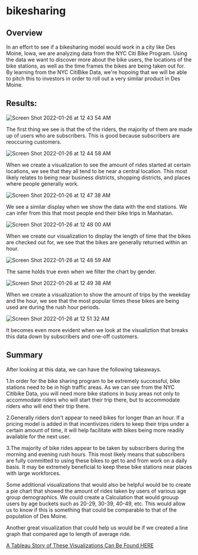 # bikesharing

## Overview 

In an effort to see if a bikesharing model would work in a city like Des Moine, Iowa, we are analyzing data from the NYC Citi Bike Program.  Using the data we want to discover more about the bike users, the locations of the bike stations, as well as the time frames the bikes are being taken out for.  By learning from the NYC CitiBike Data, we're hopoing that we will be able to pitch this to investors in order to roll out a very similar product in Des Moine.

## Results: 

![Screen Shot 2022-01-26 at 12 43 54 AM](https://user-images.githubusercontent.com/87248687/151110053-9d2a8348-19ee-41c4-bad7-ae8781e188d9.png)

The first thing we see is that the of the riders, the majority of them are made up of users who are subscribers.  This is good because subscribers are reoccuring customers.



![Screen Shot 2022-01-26 at 12 44 58 AM](https://user-images.githubusercontent.com/87248687/151110141-5197517d-9b83-4bbd-a7c4-3701123bf899.png)

When we create a visualization to see the amount of rides started at certain locations, we see that they all tend to be near a central location.  This most likely relates to being near business districts, shopping districts, and places where people generally work.




![Screen Shot 2022-01-26 at 12 47 38 AM](https://user-images.githubusercontent.com/87248687/151110395-1093441e-4f88-4552-af4b-29792c1463b9.png)

We see a similar display when we show the data with the end stations.  We can infer from this that most people end their bike trips in Manhatan.  



![Screen Shot 2022-01-26 at 12 48 00 AM](https://user-images.githubusercontent.com/87248687/151110479-a8791ba8-6c4b-463e-b729-28dca6c8f034.png)


When we create our visualization to display the length of time that the bikes are checked out for, we see that the bikes are generally returned within an hour.



![Screen Shot 2022-01-26 at 12 48 59 AM](https://user-images.githubusercontent.com/87248687/151110933-5e5f13f9-e3b2-4b7e-99cb-b8cde5589a75.png)


The same holds true even when we filter the chart by gender.




![Screen Shot 2022-01-26 at 12 49 38 AM](https://user-images.githubusercontent.com/87248687/151110681-065a9d8f-80a9-452a-882e-cd8f5a728102.png)


When we create a visualization to show the amount of trips by the weekday and the hour, we see that the most popular times these bikes are being used are during the rush hour periods.




![Screen Shot 2022-01-26 at 12 51 32 AM](https://user-images.githubusercontent.com/87248687/151110770-789932fe-8178-460a-8c6b-1763bedea55d.png)

It becomes even more evident when we look at the visualiztion that breaks this data down by subscribers and one-off customers.



## Summary

After looking at this data, we can have the following takeaways.

1.In order for the bike sharing program to be extremely successful, bike stations need to be in high traffic areas.  As we can see from the NYC Citibike Data, you will need more bike stations in busy areas not only to accommodate riders who will start their trip there, but to accommodate riders who will end their trip there.

2.Generally riders don't appear to need bikes for longer than an hour.  If a pricing model is added in that incentivizes riders to keep their trips under a certain amount of time, it will help facilitate with bikes being more readily available for the next user.

3.The majority of bike rides appear to be taken by subscribers during the morning and evening rush hours.  This most likely means that subscribers are fully committed to using these bikes to get to and from work on a daily basis.  It may be extremely beneficial to keep these bike stations near places with large workforces.

Some additional visualizations that would also be helpful would be to create a pie chart that showed the amount of rides taken by users of various age group demographics.  We could create a Calculation that would grouup users by age buckets such as 20-29, 30-39, 40-49, etc.  This would allow us to know if this is something that could be comparable to that of the population of Des Moine.  

Another great visualization that could help us would be if we created a line graph that compared age to length of average ride.

[A Tableau Story of These Visualizations Can Be Found HERE](https://public.tableau.com/views/CITIBIKECHALLENGE/CitibikeAnalysis?:language=en-US&publish=yes&:display_count=n&:origin=viz_share_link)
